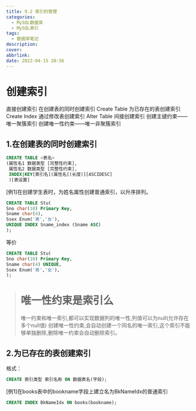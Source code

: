 ```yaml
---
title: 9.2 索引的管理
categories:
  - MySQL数据库
  - MySQL索引
tags:
  - 数据库笔记
description: 
cover: 
abbrlink: 
date: 2022-04-15 20:56
---
```

# 创建索引
直接创建索引
	在创建表的同时创建索引 Create Table
	为已存在的表创建索引  Create Index
	通过修改表创建索引 Alter Table
间接创建索引
	创建主键约束——唯一聚簇索引
	创建唯一性约束——唯一非聚簇索引

## 1.在创建表的同时创建索引
```sql
CREATE TABLE <表名>
(属性名1 数据类型 [完整性约束],
 属性名2 数据类型 [完整性约束],
 INDEX|KEY[索引名](属性名[(长度)][ASCIDESC]
 )[表设置]
```
[例1]在创建学生表时，为姓名属性创建普通索引，以升序排列。
```sql
CREATE TABLE Stu(
Sno char(10) Primary Key,
Sname char(4),
Ssex Enum('男','女'),
UNIQUE INDEX Sname_index (Sname ASC)
);
```
等价
```sql
CREATE TABLE Stu(
Sno char(10) Primary Key,
Sname char(4) UNIQUE,
Ssex Enum('男','女'),
);
```

># 唯一性约束是索引么
>唯一约束和唯一索引,都可以实现数据列的唯一性,列值可以为null(允许存在多个null值) 创建唯一性约束,会自动创建一个同名的唯一索引,这个索引不能够单独删除,删除唯一约束会自动删除索引。


## 2.为已存在的表创建索引
格式：
```sql
CREATE 索引类型 索引名称 ON 数据表名(字段);
```

[例1]在books表中的bookname字段上建立名为BkNameIdx的普通索引
```sql
CREATE INDEX BkNameIdx ON books(bookname);

```